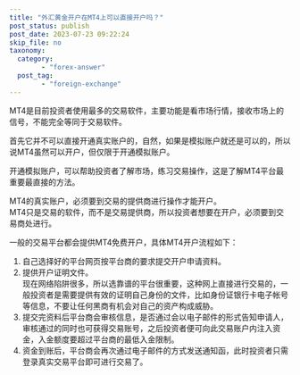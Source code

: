 ```yaml
---
title: "外汇黄金开户在MT4上可以直接开户吗？"
post_status: publish
post_date: 2023-07-23 09:22:24
skip_file: no
taxonomy:
  category:
        - "forex-answer"
  post_tag:
        - "foreign-exchange"
---
```


MT4是目前投资者使用最多的交易软件，主要功能是看市场行情，接收市场上的信号，不能完全等同于交易软件。

首先它并不可以直接开通真实账户的，自然，如果是模拟账户就还是可以的，所以说MT4虽然可以开户，但仅限于开通模拟账户。

开通模拟账户，可以帮助投资者了解市场，练习交易操作，这是了解MT4平台最重要最直接的方法。

MT4的真实账户，必须要到交易的提供商进行操作才能开户。  
MT4只是交易的软件，而不是交易提供商，所以投资者想要在开户，必须要到交易商处进行。

一般的交易平台都会提供MT4免费开户，具体MT4开户流程如下：

1. 自己选择好的平台网页按平台商的要求提交开户申请资料。
2. 提供开户证明文件。  
    现在网络陷阱很多，所以选靠谱的平台很重要，这种网上直接进行交易的，一般投资者是需要提供有效的证明自己身份的文件，比如身份证银行卡电子帐号等信息，不要让任何黑商有机会对自己的资产构成威胁。
3. 提交完资料后平台商会审核信息，是否通过会以电子邮件的形式告知申请人，审核通过的同时也可获得交易账号，之后投资者便可向此交易账户内注入资金，入金额度要超过平台商的最低入金限制。
4. 资金到账后，平台商会再次通过电子邮件的方式发送通知函，此时投资者只需登录真实交易平台即可进行交易了。
